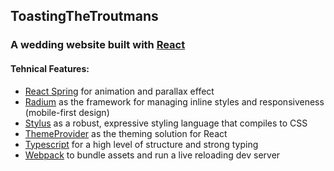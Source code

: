 ## ToastingTheTroutmans
### A wedding website built with [React](https://reactjs.org/)

#### Tehnical Features:
* [React Spring](https://github.com/drcmda/react-spring) for animation and parallax effect
* [Radium](https://github.com/contra/react-responsive) as the framework for managing inline styles and responsiveness (mobile-first design)
* [Stylus](https://github.com/stylus/stylus) as a robust, expressive styling language that compiles to CSS
* [ThemeProvider](https://github.com/callstack/react-theme-provider) as the theming solution for React
* [Typescript](https://www.typescriptlang.org/) for a high level of structure and strong typing
* [Webpack](https://webpack.js.org/) to bundle assets and run a live reloading dev server